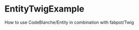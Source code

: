EntityTwigExample
=================

How to use CodeBlanche/Entity in combination with fabpot/Twig



